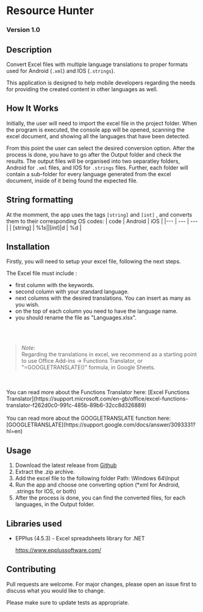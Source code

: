 # Resource Hunter
### Version 1.0

## Description

Convert Excel files with multiple language translations to proper formats used for Android (`.xml`) and IOS (`.strings`).

This application is designed to help mobile developers regarding the needs for providing the created content in other languages as well.

## How It Works

  Initially, the user will need to import the excel file in the project folder. When the program is executed, the console app will be opened, scanning the excel document, and showing all the languages that have been detected.
  
  From this point the user can select the desired conversion option. After the process is done, you have to go after the Output folder and check the results. The output files will be organised into two separatley folders, Android for `.xml` files, and IOS for `.strings` files. Further, each folder will contain a sub-folder for every language generated from the excel document, inside of it being found the expected file.

## String formatting

At the momment, the app uses the tags `[string]` and `[int]` , and converts them to their corresponding OS codes: 
| code | Android | iOS |
|--- | --- | --- |
| [string] | %1$s | %@ |
| [int] | %2$d | %d  |

## Installation

Firstly, you will need to setup your excel file, following the next steps.

The Excel file must include :

- first column with the keywords.
- second column with your standard language.
- next columns with the desired translations. You can insert as many as you wish.
- on the top of each column you need to have the language name.
- you should rename the file as "Languages.xlsx".
</br>
</br>

> *Note*: </br>
  Regarding the translations in excel, we recommend as a starting point to use Office Add-ins -> Functions Translator, or "=GOOGLETRANSLATE()" formula, in Google Sheets. 
  </br>
  </br>
  You can read more about the Functions Translator here:
  [Excel Functions Translator](https://support.microsoft.com/en-gb/office/excel-functions-translator-f262d0c0-991c-485b-89b6-32cc8d326889)
  </br>
  </br>
  You can read more about the GOOGLETRANSLATE function here:
  [GOOGLETRANSLATE](https://support.google.com/docs/answer/3093331?hl=en)


## Usage

1. Download the latest release from [Github](https://github.com/2Morrow-IT-Solutions/resource-hunter/releases)
2. Extract the .zip archive.
3. Add the excel file to the following folder Path: \Windows 64\Input
4. Run the app and choose one converting option (*xml for Android, .strings for IOS, or both)
5. After the process is done, you can find the converted files, for each languages, in the Output folder.

## Libraries used

- EPPlus (4.5.3) - Excel spreadsheets library for .NET

  <https://www.epplussoftware.com/>

## Contributing

Pull requests are welcome. For major changes, please open an issue first
to discuss what you would like to change.

Please make sure to update tests as appropriate.
